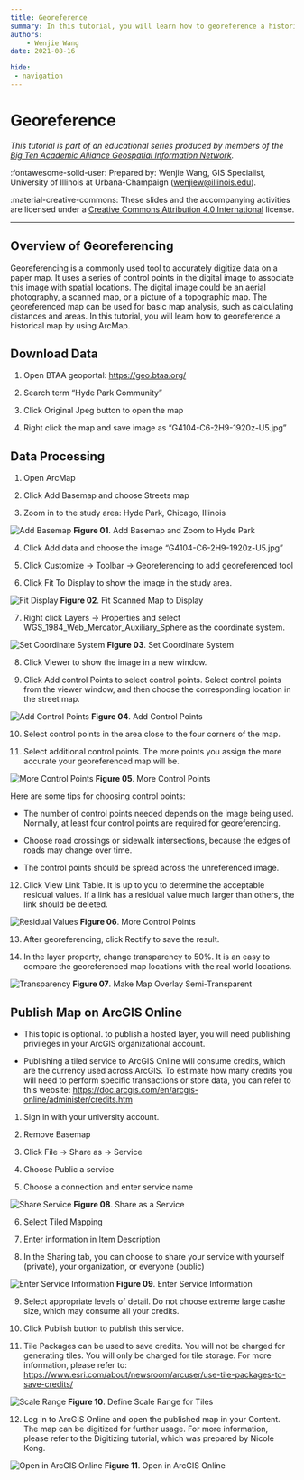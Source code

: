 ```yaml
---
title: Georeference
summary: In this tutorial, you will learn how to georeference a historical map by using ArcMap. 
authors:
    - Wenjie Wang
date: 2021-08-16

hide:
 - navigation
---
```


# Georeference

*This tutorial is part of an educational series produced by members of the [Big Ten Academic Alliance Geospatial Information Network](https://geo.btaa.org).*

:fontawesome-solid-user: Prepared by: Wenjie Wang, GIS Specialist, University of Illinois at Urbana-Champaign (wenjiew@illinois.edu). 

:material-creative-commons: These slides and the accompanying activities are licensed under a [Creative Commons Attribution 4.0 International](https://creativecommons.org/licenses/by/4.0/) license.

------------------------------


## Overview of Georeferencing

Georeferencing is a commonly used tool to accurately digitize data on a paper map. It uses a series of control points in the digital image to associate this image with spatial locations. The digital image could be an aerial photography, a scanned map, or a picture of a topographic map. The georeferenced map can be used for basic map analysis, such as calculating distances and areas. In this tutorial, you will learn how to georeference a historical map by using ArcMap. 

## Download Data

1. Open BTAA geoportal: https://geo.btaa.org/

2. Search term “Hyde Park Community”

3. Click Original Jpeg button to open the map

4. Right click the map and save image as “G4104-C6-2H9-1920z-U5.jpg”

## Data Processing

1. Open ArcMap

2. Click Add Basemap and choose Streets map

3. Zoom in to the study area: Hyde Park, Chicago, Illinois

![Add Basemap](images/basemap.png)
**Figure 01**. Add Basemap and Zoom to Hyde Park

4. Click Add data and choose the image “G4104-C6-2H9-1920z-U5.jpg”

5. Click Customize -> Toolbar -> Georeferencing to add georeferenced tool

6. Click Fit To Display to show the image in the study area.

![Fit Display](images/fit-display.PNG)
**Figure 02**. Fit Scanned Map to Display

7. Right click Layers -> Properties and select WGS_1984_Web_Mercator_Auxiliary_Sphere as the coordinate system. 

![Set Coordinate System](images/set-coord-sys.PNG)
**Figure 03**. Set Coordinate System

8. Click Viewer to show the image in a new window.

9. Click Add control Points to select control points. Select control points from the viewer window, and then choose the corresponding location in the street map.

![Add Control Points](images/control-points.PNG)
**Figure 04**. Add Control Points

10. Select control points in the area close to the four corners of the map.

11. Select additional control points. The more points you assign the more accurate your georeferenced map will be.

![More Control Points](images/point-diagram.PNG)
**Figure 05**. More Control Points

Here are some tips for choosing control points:

- The number of control points needed depends on the image being used. Normally, at least four control points are required for georeferencing.

- Choose road crossings or sidewalk intersections, because the edges of roads may change over time.

- The control points should be spread across the unreferenced image.

12. Click View Link Table. It is up to you to determine the acceptable residual values. If a link has a residual value much larger than others, the link should be deleted. 

![Residual Values](images/residual-values.PNG)
**Figure 06**. More Control Points

13. After georeferencing, click Rectify to save the result.

14. In the layer property, change transparency to 50%. It is an easy to compare the georeferenced map locations with the real world locations.

![Transparency](images/transparency.PNG)
**Figure 07**. Make Map Overlay Semi-Transparent

## Publish Map on ArcGIS Online

- This topic is optional. to publish a hosted layer, you will need publishing privileges in your ArcGIS organizational account.

- Publishing a tiled service to ArcGIS Online will consume credits, which are the currency used   across ArcGIS. To estimate how many credits you will need to perform specific transactions or store data, you can refer to this website: https://doc.arcgis.com/en/arcgis-online/administer/credits.htm

1. Sign in with your university account.

2. Remove Basemap

3. Click File -> Share as -> Service

4. Choose Public a service

5. Choose a connection and enter service name

![Share Service](images/share-service.PNG)
**Figure 08**. Share as a Service

6. Select Tiled Mapping

7. Enter information in Item Description

8. In the Sharing tab, you can choose to share your service with yourself (private), your organization, or everyone (public) 

![Enter Service Information](images/service-info.PNG)
**Figure 09**. Enter Service Information

9. Select appropriate levels of detail. Do not choose extreme large cashe size, which may consume all your credits. 

10. Click Publish button to publish this service.

11. Tile Packages can be used to save credits. You will not be charged for generating tiles. You will only be charged for tile storage. For more information, please refer to:  https://www.esri.com/about/newsroom/arcuser/use-tile-packages-to-save-credits/

![Scale Range](images/tile-scales.PNG)
**Figure 10**. Define Scale Range for Tiles

12. Log in to ArcGIS Online and open the published map in your Content. The map can be digitized for further usage. For more information, please refer to the Digitizing tutorial, which was prepared by Nicole Kong.

![Open in ArcGIS Online](images/open-arcgis-online.PNG)
**Figure 11**. Open in ArcGIS Online